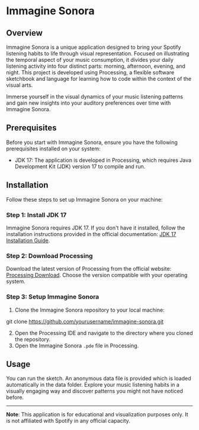 # Immagine Sonora

## Overview

Immagine Sonora is a unique application designed to bring your Spotify listening habits to life through visual representation. Focused on illustrating the temporal aspect of your music consumption, it divides your daily listening activity into four distinct parts: morning, afternoon, evening, and night. This project is developed using Processing, a flexible software sketchbook and language for learning how to code within the context of the visual arts.

Immerse yourself in the visual dynamics of your music listening patterns and gain new insights into your auditory preferences over time with Immagine Sonora.

## Prerequisites

Before you start with Immagine Sonora, ensure you have the following prerequisites installed on your system:

- JDK 17: The application is developed in Processing, which requires Java Development Kit (JDK) version 17 to compile and run.

## Installation

Follow these steps to set up Immagine Sonora on your machine:

### Step 1: Install JDK 17

Immagine Sonora requires JDK 17. If you don't have it installed, follow the installation instructions provided in the official documentation: [JDK 17 Installation Guide](https://www.oracle.com/java/technologies/javase/jdk17-archive-downloads.html).

### Step 2: Download Processing

Download the latest version of Processing from the official website: [Processing Download](https://processing.org/download/). Choose the version compatible with your operating system.

### Step 3: Setup Immagine Sonora

1. Clone the Immagine Sonora repository to your local machine:

git clone https://github.com/yourusername/immagine-sonora.git

2. Open the Processing IDE and navigate to the directory where you cloned the repository.
3. Open the Immagine Sonora `.pde` file in Processing.

## Usage
You can run the sketch. An anonymous data file is provided which is loaded automatically in the data folder.
Explore your music listening habits in a visually engaging way and discover patterns you might not have noticed before.

---

**Note**: This application is for educational and visualization purposes only. It is not affiliated with Spotify in any official capacity.
